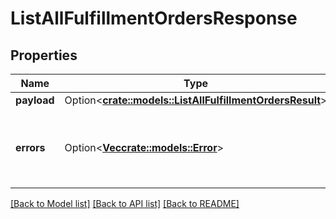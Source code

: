 # ListAllFulfillmentOrdersResponse

## Properties

Name | Type | Description | Notes
------------ | ------------- | ------------- | -------------
**payload** | Option<[**crate::models::ListAllFulfillmentOrdersResult**](ListAllFulfillmentOrdersResult.md)> |  | [optional]
**errors** | Option<[**Vec<crate::models::Error>**](Error.md)> | A list of error responses returned when a request is unsuccessful. | [optional]

[[Back to Model list]](../README.md#documentation-for-models) [[Back to API list]](../README.md#documentation-for-api-endpoints) [[Back to README]](../README.md)


